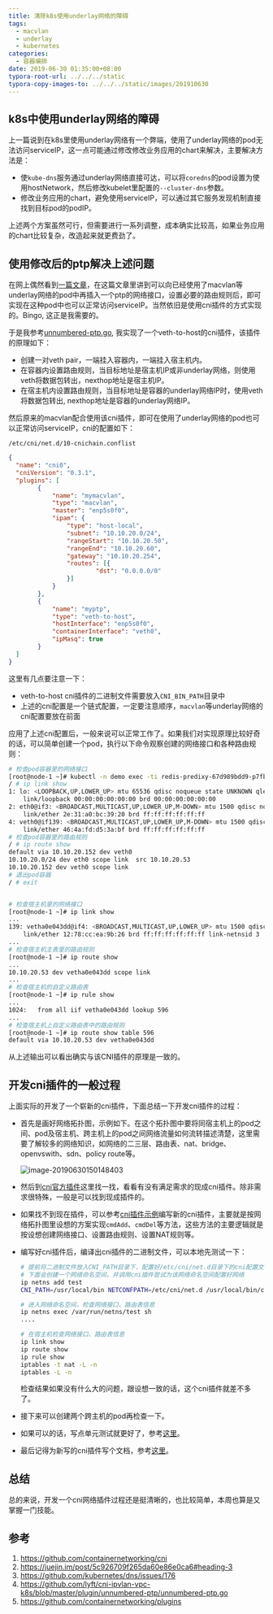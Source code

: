 ```yaml
---
title: 清除k8s使用underlay网络的障碍
tags:
  - macvlan
  - underlay
  - kubernetes
categories:
  - 容器编排
date: 2019-06-30 01:35:00+08:00
typora-root-url: ../../../static
typora-copy-images-to: ../../../static/images/201910630
---
```


## k8s中使用underlay网络的障碍

上一篇说到在k8s里使用underlay网络有一个弊端，使用了underlay网络的pod无法访问serviceIP，这一点可能通过修改修改业务应用的chart来解决，主要解决方法是：

* 使`kube-dns`服务通过underlay网络直接可达，可以将`coredns`的pod设置为使用hostNetwork，然后修改kubelet里配置的`--cluster-dns`参数。
* 修改业务应用的chart，避免使用serviceIP，可以通过其它服务发现机制直接找到目标pod的podIP。

上述两个方案虽然可行，但需要进行一系列调整，成本确实比较高，如果业务应用的chart比较复杂，改造起来就更费劲了。

## 使用修改后的ptp解决上述问题

在网上偶然看到[一篇文章](https://juejin.im/post/5c926709f265da60e86e0ca6#heading-3)，在这篇文章里讲到可以向已经使用了macvlan等underlay网络的pod中再插入一个ptp的网络接口，设置必要的路由规则后，即可实现在这种pod中也可以正常访问serviceIP。当然依旧是使用cni插件的方式实现的。Bingo, 这正是我需要的。

于是我参考[unnumbered-ptp.go](https://github.com/lyft/cni-ipvlan-vpc-k8s/blob/master/plugin/unnumbered-ptp/unnumbered-ptp.go), 我实现了一个veth-to-host的cni插件，该插件的原理如下：

* 创建⼀对veth pair，⼀端挂⼊容器内，⼀端挂⼊宿主机内。
* 在容器内设置路由规则，当目标地址是宿主机IP或非underlay网络，则使用veth将数据包转出，nexthop地址是宿主机IP。
* 在宿主机内设置路由规则，当目标地址是容器的underlay网络IP时，使用veth将数据包转出, nexthop地址是容器的underlay网络IP。

然后原来的macvlan配合使用该cni插件，即可在使用了underlay网络的pod也可以正常访问serviceIP，cni的配置如下：

`/etc/cni/net.d/10-cnichain.conflist`

```json
{
  "name": "cni0",
  "cniVersion": "0.3.1",
  "plugins": [
        {
            "name": "mymacvlan",
            "type": "macvlan",
            "master": "enp5s0f0",
            "ipam": {
                "type": "host-local",
                "subnet": "10.10.20.0/24",
                "rangeStart": "10.10.20.50",
                "rangeEnd": "10.10.20.60",
                "gateway": "10.10.20.254",
                "routes": [{
                        "dst": "0.0.0.0/0"
                }]
            }
        },
        {
            "name": "myptp",
            "type": "veth-to-host",
            "hostInterface": "enp5s0f0",
            "containerInterface": "veth0",
            "ipMasq": true
        }
  ]
}
```

这里有几点要注意一下：

* veth-to-host cni插件的二进制文件需要放入`CNI_BIN_PATH`目录中
* 上述的cni配置是一个链式配置，一定要注意顺序，`macvlan`等underlay网络的cni配置要放在前面

应用了上述cni配置后，一般来说可以正常工作了。如果我们对实现原理比较好奇的话，可以简单创建一个pod，执行以下命令观察创建的网络接口和各种路由规则：

```bash
# 检查pod容器里的网络接口
[root@node-1 ~]# kubectl -n demo exec -ti redis-predixy-67d989bdd9-p7fbf sh
/ # ip link show
1: lo: <LOOPBACK,UP,LOWER_UP> mtu 65536 qdisc noqueue state UNKNOWN qlen 1000
    link/loopback 00:00:00:00:00:00 brd 00:00:00:00:00:00
2: eth0@if3: <BROADCAST,MULTICAST,UP,LOWER_UP,M-DOWN> mtu 1500 qdisc noqueue state UNKNOWN
    link/ether 2e:31:a0:bc:39:20 brd ff:ff:ff:ff:ff:ff
4: veth0@if139: <BROADCAST,MULTICAST,UP,LOWER_UP,M-DOWN> mtu 1500 qdisc noqueue state UP
    link/ether 46:4a:fd:d5:3a:bf brd ff:ff:ff:ff:ff:ff
# 检查pod容器里的路由规则
/ # ip route show
default via 10.10.20.152 dev veth0
10.10.20.0/24 dev eth0 scope link  src 10.10.20.53
10.10.20.152 dev veth0 scope link
# 退出pod容器
/ # exit


# 检查宿主机里的网络接口
[root@node-1 ~]# ip link show
...
139: vetha0e043dd@if4: <BROADCAST,MULTICAST,UP,LOWER_UP> mtu 1500 qdisc noqueue state UP mode DEFAULT group default
    link/ether 12:78:cc:ea:9b:26 brd ff:ff:ff:ff:ff:ff link-netnsid 3
...
# 检查宿主机主表里的路由规则
[root@node-1 ~]# ip route show
...
10.10.20.53 dev vetha0e043dd scope link
...
# 检查宿主机的自定义路由表
[root@node-1 ~]# ip rule show
...
1024:	from all iif vetha0e043dd lookup 596
...
# 检查宿主机上自定义路由表中的路由规则
[root@node-1 ~]# ip route show table 596
default via 10.10.20.53 dev vetha0e043dd
```

从上述输出可以看出确实与该CNI插件的原理是一致的。

## 开发cni插件的一般过程

上面实际的开发了一个崭新的cni插件，下面总结一下开发cni插件的过程：

* 首先是画好网络拓扑图，示例如下。在这个拓扑图中要将同宿主机上的pod之间、pod及宿主机、跨主机上的pod之间网络流量如何流转描述清楚，这里需要了解较多的网络知识，如网络的二三层、路由表、nat、bridge、openvswith、sdn、policy route等。

  ![image-20190630150148403](/images/201910630/image-20190630150148403.png)

* 然后到[cni官方插件](https://github.com/containernetworking/plugins/tree/master/plugins)这里找一找，看看有没有满足需求的现成cni插件。除非需求很特殊，一般是可以找到现成插件的。

* 如果找不到现在插件，可以参考[cni插件示例](https://github.com/containernetworking/plugins/tree/master/plugins/sample)编写新的cni插件，主要就是按网络拓扑图里设想的方案实现`cmdAdd`、`cmdDel`等方法，这些方法的主要逻辑就是按设想创建网络接口、设置路由规则、设置NAT规则等。

* 编写好cni插件后，编译出cni插件的二进制文件，可以本地先测试一下：

  ```bash
  # 提前将二进制文件放入CNI_PATH目录下，配置好/etc/cni/net.d目录下的cni配置文件
  # 下面会创建一个网络命名空间，并调用cni插件尝试为该网络命名空间配置好网络
  ip netns add test
  CNI_PATH=/usr/local/bin NETCONFPATH=/etc/cni/net.d /usr/local/bin/cnitool add cni0 /var/run/netns/test
  
  # 进入网络命名空间，检查网络接口、路由表信息
  ip netns exec /var/run/netns/test sh
  ....
  
  # 在宿主机检查网络接口、路由表信息
  ip link show
  ip route show
  ip rule show
  iptables -t nat -L -n
  iptables -L -n
  ```

  检查结果如果没有什么大的问题，跟设想一致的话，这个cni插件就差不多了。

* 接下来可以创建两个跨主机的pod再检查一下。

* 如果可以的话，写点单元测试就更好了，参考[这里](https://github.com/containernetworking/plugins/blob/master/plugins/sample/sample_linux_test.go)。

* 最后记得为新写的cni插件写个文档，参考[这里](https://github.com/containernetworking/plugins/tree/master/plugins/main/bridge)。

## 总结

总的来说，开发一个cni网络插件过程还是挺清晰的，也比较简单，本周也算是又掌握一门技能。

## 参考

1. https://github.com/containernetworking/cni
2. https://juejin.im/post/5c926709f265da60e86e0ca6#heading-3
3. https://github.com/kubernetes/dns/issues/176
4. https://github.com/lyft/cni-ipvlan-vpc-k8s/blob/master/plugin/unnumbered-ptp/unnumbered-ptp.go
5. https://github.com/containernetworking/plugins
